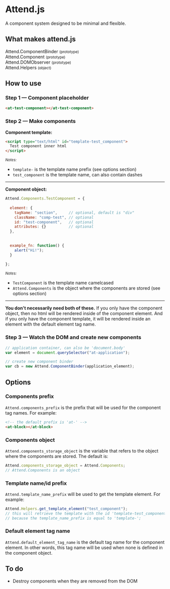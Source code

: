 # Attend.js

A component system designed to be minimal and flexible.




## What makes attend.js

Attend.ComponentBinder <small>(prototype)</small>  
Attend.Component <small>(prototype)</small>  
Attend.DOMObserver <small>(prototype)</small>  
Attend.Helpers <small>(object)</small>  




## How to use

### Step 1 — Component placeholder

```html
<at-test-component></at-test-component>
```



### Step 2 — Make components

__Component template:__

```html
<script type="text/html" id="template-test_component">
  Test component inner html
</script>
```

<small>*Notes:*</small>

- `template-` is the template name prefix (see options section)
- `test_component` is the template name, can also contain dashes

---

__Component object:__

```javascript
Attend.Components.TestComponent = {
  
  element: {
    tagName: "section",     // optional, default is "div"
    className: "comp-test", // optional
    id: "test-component",   // optional
    attributes: {}          // optional
  },
  
  
  example_fn: function() {
    alert("Hi!");
  }
  
};
```

<small>*Notes:*</small>

- `TestComponent` is the template name camelcased
- `Attend.Components` is the object where the components are stored (see options section)

---

__You don't necessarily need both of these.__ If you only have the component object, then no html will be rendered inside of the component element. And if you only have the component template, it will be rendered inside an element with the default element tag name.



### Step 3 — Watch the DOM and create new components

```javascript
// application container, can also be 'document.body'
var element = document.querySelector("at-application");

// create new component binder
var cb = new Attend.ComponentBinder(application_element);
```




## Options

### Components prefix

`Attend.components_prefix` is the prefix that will be used for the component tag names. For example:

```html
<!-- the default prefix is 'at-' -->
<at-block></at-block>
```



### Components object

`Attend.components_storage_object` is the variable that refers to the object where the components are stored. The default is:

```javascript
Attend.components_storage_object = Attend.Components;
// Attend.Components is an object
```



### Template name/id prefix

`Attend.template_name_prefix` will be used to get the template element. For example:

```javascript
Attend.Helpers.get_template_element("test_component");
// this will retrieve the template with the id 'template-test_component',
// because the template_name_prefix is equal to 'template-';
```



### Default element tag name

`Attend.default_element_tag_name` is the default tag name for the component element. In other words, this tag name will be used when none is defined in the component object.




## To do

- Destroy components when they are removed from the DOM
